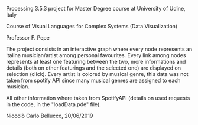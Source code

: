 Processing 3.5.3 project for Master Degree course at University of Udine, Italy

Course of Visual Languages for Complex Systems (Data Visualization)

Professor F. Pepe

The project consists in an interactive graph where every node represents an italina musician/artist among personal favourites.
Every link among nodes represents at least one featuring between the two, more informations and details (both on other featurings and the selected one) are displayed on selection (click).
Every artist is colored by musical genre, this data was not taken from spotify API since many musical genres are assigned to each musician.

All other information where taken from SpotifyAPI (details on used requests in the code, in the "loadData.pde" file).

Niccolò Carlo Bellucco, 20/06/2019
